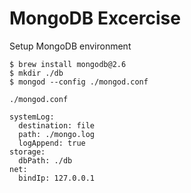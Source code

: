 # MongoDB Excercise

Setup MongoDB environment

```
$ brew install mongodb@2.6
$ mkdir ./db
$ mongod --config ./mongod.conf
```

`./mongod.conf`

```
systemLog:
  destination: file
  path: ./mongo.log
  logAppend: true
storage:
  dbPath: ./db
net:
  bindIp: 127.0.0.1
```

